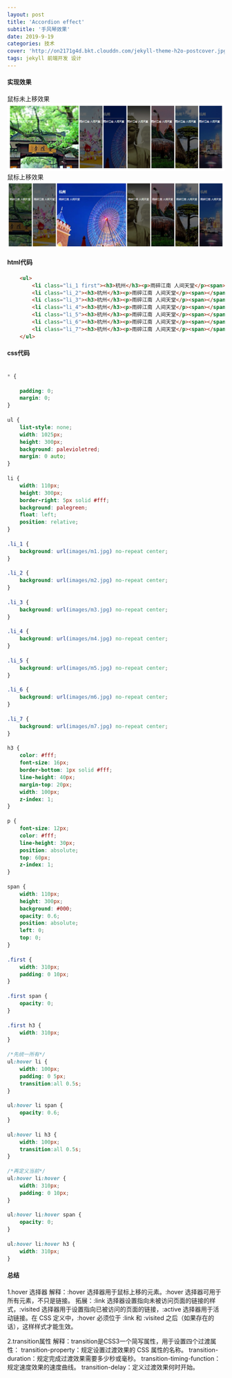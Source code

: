 ```yaml
---
layout: post
title: 'Accordion effect'
subtitle: '手风琴效果'
date: 2019-9-19
categories: 技术
cover: 'http://on2171g4d.bkt.clouddn.com/jekyll-theme-h2o-postcover.jpg'
tags: jekyll 前端开发 设计
---
```

#### 实现效果
鼠标未上移效果
![](../images/sfq.png)
鼠标上移效果
![](../images/sfqxiaoguo.png)


#### html代码

``` html
    <ul>
        <li class="li_1 first"><h3>杭州</h3><p>雨碎江南 人间天堂</p><span></span></li>
        <li class="li_2"><h3>杭州</h3><p>雨碎江南 人间天堂</p><span></span></li>
        <li class="li_3"><h3>杭州</h3><p>雨碎江南 人间天堂</p><span></span></li>
        <li class="li_4"><h3>杭州</h3><p>雨碎江南 人间天堂</p><span></span></li>
        <li class="li_5"><h3>杭州</h3><p>雨碎江南 人间天堂</p><span></span></li>
        <li class="li_6"><h3>杭州</h3><p>雨碎江南 人间天堂</p><span></span></li>
        <li class="li_7"><h3>杭州</h3><p>雨碎江南 人间天堂</p><span></span></li>
    </ul>
```

#### css代码

``` css

* {

    padding: 0;
    margin: 0;
}

ul {
    list-style: none;
    width: 1025px;
    height: 300px;
    background: palevioletred;
    margin: 0 auto;
}

li {
    width: 110px;
    height: 300px;
    border-right: 5px solid #fff;
    background: palegreen;
    float: left;
    position: relative;
}

.li_1 {
    background: url(images/m1.jpg) no-repeat center;
}

.li_2 {
    background: url(images/m2.jpg) no-repeat center;
}

.li_3 {
    background: url(images/m3.jpg) no-repeat center;
}

.li_4 {
    background: url(images/m4.jpg) no-repeat center;
}

.li_5 {
    background: url(images/m5.jpg) no-repeat center;
}

.li_6 {
    background: url(images/m6.jpg) no-repeat center;
}

.li_7 {
    background: url(images/m7.jpg) no-repeat center;
}

h3 {
    color: #fff;
    font-size: 16px;
    border-bottom: 1px solid #fff;
    line-height: 40px;
    margin-top: 20px;
    width: 100px;
    z-index: 1;
}

p {
    font-size: 12px;
    color: #fff;
    line-height: 30px;
    position: absolute;
    top: 60px;
    z-index: 1;
}

span {
    width: 110px;
    height: 300px;
    background: #000;
    opacity: 0.6;
    position: absolute;
    left: 0;
    top: 0;
}

.first {
    width: 310px;
    padding: 0 10px;
}

.first span {
    opacity: 0;
}

.first h3 {
    width: 310px;
}

/*先统一所有*/
ul:hover li {
    width: 100px;
    padding: 0 5px;
    transition:all 0.5s;
}

ul:hover li span {
    opacity: 0.6;
}

ul:hover li h3 {
    width: 100px;
    transition:all 0.5s;
}

/*再定义当前*/
ul:hover li:hover {
    width: 310px;
    padding: 0 10px;
}

ul:hover li:hover span {
    opacity: 0;
}

ul:hover li:hover h3 {
    width: 310px;
}
```

#### 总结
1.hover 选择器
    解释：:hover 选择器用于鼠标上移的元素。:hover 选择器可用于所有元素，不只是链接。
    拓展：:link 选择器设置指向未被访问页面的链接的样式，:visited 选择器用于设置指向已被访问的页面的链接，:active 选择器用于活动链接。在 CSS 定义中，:hover 必须位于 :link 和 :visited 之后（如果存在的话），这样样式才能生效。

2.transition属性
    解释：transition是CSS3一个简写属性，用于设置四个过渡属性：
    transition-property：规定设置过渡效果的 CSS 属性的名称。
    transition-duration：规定完成过渡效果需要多少秒或毫秒。
    transition-timing-function：规定速度效果的速度曲线。
    transition-delay：定义过渡效果何时开始。